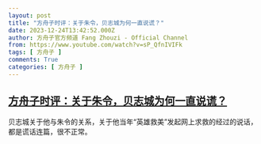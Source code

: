 ```yaml
---
layout: post
title: "方舟子时评：关于朱令，贝志城为何一直说谎？"
date: 2023-12-24T13:42:52.000Z
author: 方舟子官方频道 Fang Zhouzi - Official Channel
from: https://www.youtube.com/watch?v=sP_QfnIVIFk
tags: [ 方舟子 ]
comments: True
categories: [ 方舟子 ]
---
```

<!--1703425372000-->
[方舟子时评：关于朱令，贝志城为何一直说谎？](https://www.youtube.com/watch?v=sP_QfnIVIFk)
------

<div>
贝志城关于他与朱令的关系，关于他当年“英雄救美”发起网上求救的经过的说话，都是谎话连篇，很不正常。
</div>
